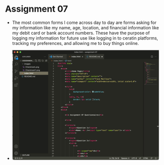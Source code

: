 # Assignment 07

- The most common forms I come across day to day are forms asking for my information like my name, age, location, and financial information like my
debit card or bank account numbers. These have the purpose of logging my information for future use like logging in to ceratin platforms, tracking my preferences, and allowing me to buy things online. 

- ![My Screenshot](images/Screenshot_07.png)